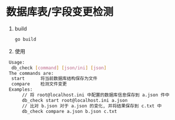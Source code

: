 # 数据库表/字段变更检测

1. build

   ```bash
   go build
   ```

2. 使用
  ```bash
   Usage:
   	db_check [command] [json/ini] [json]
   The commands are:
   	start      将当前数据库结构保存为文件
   	compare    检测文件变更
   Examples:
   		// 将 root@localhost.ini 中配置的数据库信息保存到 a.json 件中
   		db_check start root@localhost.ini a.json
   		// 比对 b.json 对于 a.json 的变化, 并将结果保存到 c.txt 中
   		db_check compare a.json b.json c.txt
  ```
